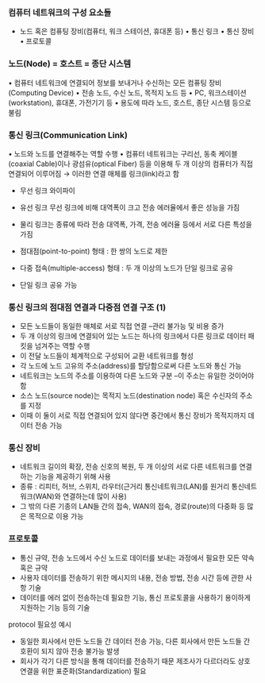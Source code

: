 ### 컴퓨터 네트워크의 구성 요소들
- 노드 혹은 컴퓨팅 장비(컴퓨터, 워크 스테이션, 휴대폰 등)
• 통신 링크
• 통신 장비
• 프로토콜

### 노드(Node) = 호스트 = 종단 시스템
• 컴퓨터 네트워크에 연결되어 정보를 보내거나 수신하는 모든 컴퓨팅 장비(Computing Device)
• 전송 노드, 수신 노드, 목적지 노드 등
• PC, 워크스테이션(workstation), 휴대폰, 가전기기 등
• 용도에 따라 노드, 호스트, 종단 시스템 등으로 불림

### 통신 링크(Communication Link)
• 노드와 노드를 연결해주는 역할 수행
• 컴퓨터 네트워크는 구리선, 동축 케이블(coaxial Cable)이나
광섬유(optical Fiber) 등을 이용해 두 개 이상의 컴퓨터가
직접 연결되어 이루어짐
→ 이러한 연결 매체를 링크(link)라고 함
- 무선 링크
와이파이
- 유선 링크
 무선 링크에 비해 대역폭이 크고 전송 에러율에서 좋은 성능을 가짐

- 물리 링크는 종류에 따라 전송 대역폭, 가격, 전송 에러율 등에서 서로 다른 특성을 가짐
- 점대점(point-to-point) 형태 : 한 쌍의 노드로 제한
- 다중 접속(multiple-access) 형태 : 두 개 이상의 노드가 단일 링크로 공유
- 단일 링크 공유 가능


### 통신 링크의 점대점 연결과 다중점 연결 구조 (1)
- 모든 노드들이 동일한 매체로 서로 직접 연결 –관리 불가능 및 비용 증가
- 두 개 이상의 링크에 연결되어 있는 노드는 하나의 링크에서 다른 링크로 데이터 패킷을 넘겨주는 역할 수행
- 이 전달 노드들이 체계적으로 구성되어 교환 네트워크를 형성
- 각 노드에 노드 고유의 주소(address)를 할당함으로써 다른 노드와 통신 가능
- 네트워크는 노드의 주소를 이용하여 다른 노드와 구분 –이 주소는 유일한 것이어야 함
- 소스 노드(source node)는 목적지 노드(destination node) 혹은 수신자의 주소를 지정
- 이때 이 둘이 서로 직접 연결되어 있지 않다면 중간에서 통신 장비가 목적지까지 데이터 전송 가능

### 통신 장비
- 네트워크 길이의 확장, 전송 신호의 복원, 두 개 이상의 서로 다른 네트워크를 연결하는 기능을 제공하기 위해 사용
-  종류 : 리피터, 허브, 스위치, 라우터(근거리 통신네트워크(LAN)를 원거리 통신네트워크(WAN)와 연결하는데 많이 사용) 
-   그 밖의 다른 기종의 LAN들 간의 접속, WAN의 접속, 경로(route)의 다중화 등 많은 목적으로 이용 가능
### 프로토콜
- 통신 규약, 전송 노드에서 수신 노드로 데이터를 보내는 과정에서 필요한 모든 약속 혹은 규약
- 사용자 데이터를 전송하기 위한 메시지의 내용, 전송 방법, 전송 시간 등에 관한 사항 기술
- 데이터를 에러 없이 전송하는데 필요한 기능, 통신 프로토콜을 사용하기 용이하게 지원하는 기능 등의 기술

protocol 필요성 예시
- 동일한 회사에서 만든 노드들 간 데이터 전송 가능,   다른 회사에서 만든 노드들 간 호환이 되지 않아 전송 불가능 발생
- 회사가 각기 다른 방식을 통해 데이터를 전송하기 때문 제조사가 다르더라도 상호 연결을 위한 표준화(Standardization) 필요
